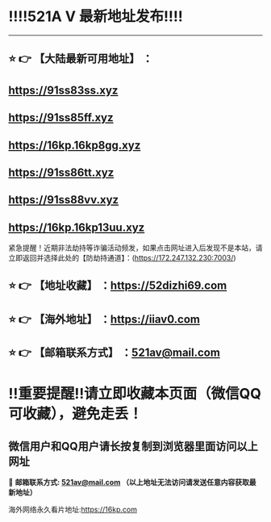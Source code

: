 :bangbang::bangbang:521A V 最新地址发布:bangbang::bangbang:
==
------
## :star: :point_right: 【大陆最新可用地址】 ：
## https://91ss83ss.xyz
## https://91ss85ff.xyz
## https://16kp.16kp8gg.xyz
## https://91ss86tt.xyz
## https://91ss88vv.xyz
## https://16kp.16kp13uu.xyz


紧急提醒！近期非法劫持等诈骗活动频发，如果点击网址进入后发现不是本站，请立即返回并选择此处的【防劫持通道】：(https://172.247.132.230:7003/)

:star: :point_right: 【地址收藏】 ：https://52dizhi69.com
------
:star: :point_right: 【海外地址】 ：https://iiav0.com
------
:star: :point_right: 【邮箱联系方式】 ：521av@mail.com
------
:bangbang:重要提醒:bangbang:请立即收藏本页面（微信QQ可收藏），避免走丢！
==

微信用户和QQ用户请长按复制到浏览器里面访问以上网址
-

:e-mail: __邮箱联系方式: 521av@mail.com （以上地址无法访问请发送任意内容获取最新地址）__

海外网络永久看片地址:https://16kp.com
